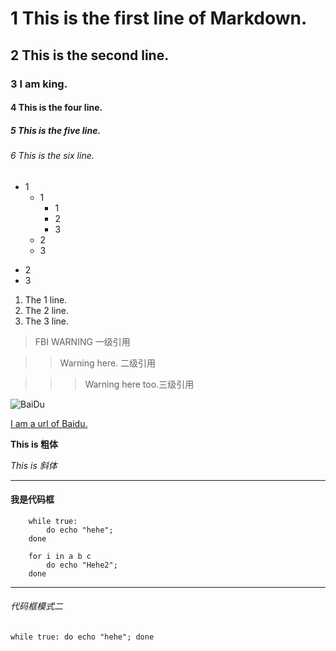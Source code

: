 # 1 This is the first line of Markdown.
## 2 This is the second line.
### 3 I am king.
#### 4 This is the four line.
##### 5 This is the five line.
###### 6 This is the six line.

+ 1
	- 1
		* 1
		* 2
		* 3
	- 2
	- 3
* 2
* 3
1. The 1 line.
2. The 2 line.
3. The 3 line.


> FBI WARNING 一级引用

>> Warning here. 二级引用

>>> Warning here too.三级引用

![BaiDu](https://www.baidu.com/img/baidu_jgylogo3.gif)

[I am a url of Baidu.](http://www.baidu.com)


**This is 粗体**

*This is 斜体*

___

#### 我是代码框
``` shell
	while true:
		do echo "hehe";
	done
	
	for i in a b c
		do echo "Hehe2";
	done
```
	
***


###### 代码框模式二
`while true:
	do echo "hehe";
done`
